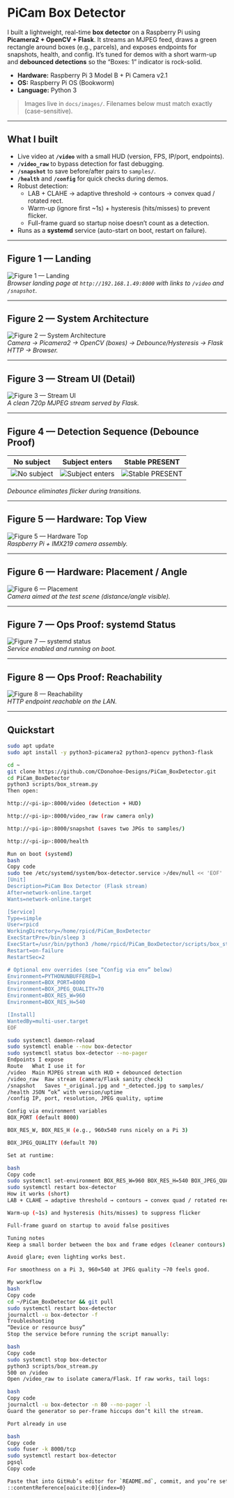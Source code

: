 # PiCam Box Detector

I built a lightweight, real-time **box detector** on a Raspberry Pi using **Picamera2 + OpenCV + Flask**. It streams an MJPEG feed, draws a green rectangle around boxes (e.g., parcels), and exposes endpoints for snapshots, health, and config. It’s tuned for demos with a short warm-up and **debounced detections** so the “Boxes: 1” indicator is rock-solid.

- **Hardware:** Raspberry Pi 3 Model B + Pi Camera v2.1  
- **OS:** Raspberry Pi OS (Bookworm)  
- **Language:** Python 3

> Images live in `docs/images/`. Filenames below must match exactly (case-sensitive).

---

## What I built

- Live video at **`/video`** with a small HUD (version, FPS, IP/port, endpoints).  
- **`/video_raw`** to bypass detection for fast debugging.  
- **`/snapshot`** to save before/after pairs to `samples/`.  
- **`/health`** and **`/config`** for quick checks during demos.  
- Robust detection:
  - LAB + CLAHE → adaptive threshold → contours → convex quad / rotated rect.  
  - Warm-up (ignore first ~1s) + hysteresis (hits/misses) to prevent flicker.  
  - Full-frame guard so startup noise doesn’t count as a detection.
- Runs as a **systemd** service (auto-start on boot, restart on failure).

---

## Figure 1 — Landing

![Figure 1 — Landing](docs/images/01-landing.jpg "Landing page at http://<pi-ip>:8000")  
*Browser landing page at `http://192.168.1.49:8000` with links to `/video` and `/snapshot`.*

---

## Figure 2 — System Architecture

![Figure 2 — System Architecture](docs/images/02-architecture.png "Camera → Picamera2 → OpenCV → Debounce/Hysteresis → Flask → Browser")  
*Camera → Picamera2 → OpenCV (boxes) → Debounce/Hysteresis → Flask HTTP → Browser.*

---

## Figure 3 — Stream UI (Detail)

![Figure 3 — Stream UI](docs/images/03-stream-ui.jpg "Live MJPEG stream")  
*A clean 720p MJPEG stream served by Flask.*

---

## Figure 4 — Detection Sequence (Debounce Proof)

| No subject | Subject enters | Stable PRESENT |
|---|---|---|
| ![No subject](docs/images/04-detection-seq-1.jpg "No subject") | ![Subject enters](docs/images/04-detection-seq-2.jpg "Subject enters") | ![Stable PRESENT](docs/images/04-detection-seq-3.jpg "Stable PRESENT") |

*Debounce eliminates flicker during transitions.*

---

## Figure 5 — Hardware: Top View

![Figure 5 — Hardware Top](docs/images/08-hardware-top.jpg "Pi + camera assembly")  
*Raspberry Pi + IMX219 camera assembly.*

---

## Figure 6 — Hardware: Placement / Angle

![Figure 6 — Placement](docs/images/09-hardware-side.jpg "Typical installation geometry")  
*Camera aimed at the test scene (distance/angle visible).*

---

## Figure 7 — Ops Proof: systemd Status

![Figure 7 — systemd status](docs/images/10-systemd-status.png "box-detector active (running)")  
*Service enabled and running on boot.*

---

## Figure 8 — Ops Proof: Reachability

![Figure 8 — Reachability](docs/images/11-browser-reachable.png "curl/http check")  
*HTTP endpoint reachable on the LAN.*

---

## Quickstart

```bash
sudo apt update
sudo apt install -y python3-picamera2 python3-opencv python3-flask

cd ~
git clone https://github.com/CDonohoe-Designs/PiCam_BoxDetector.git
cd PiCam_BoxDetector
python3 scripts/box_stream.py
Then open:

http://<pi-ip>:8000/video (detection + HUD)

http://<pi-ip>:8000/video_raw (raw camera only)

http://<pi-ip>:8000/snapshot (saves two JPGs to samples/)

http://<pi-ip>:8000/health

Run on boot (systemd)
bash
Copy code
sudo tee /etc/systemd/system/box-detector.service >/dev/null << 'EOF'
[Unit]
Description=PiCam Box Detector (Flask stream)
After=network-online.target
Wants=network-online.target

[Service]
Type=simple
User=rpicd
WorkingDirectory=/home/rpicd/PiCam_BoxDetector
ExecStartPre=/bin/sleep 3
ExecStart=/usr/bin/python3 /home/rpicd/PiCam_BoxDetector/scripts/box_stream.py
Restart=on-failure
RestartSec=2

# Optional env overrides (see “Config via env” below)
Environment=PYTHONUNBUFFERED=1
Environment=BOX_PORT=8000
Environment=BOX_JPEG_QUALITY=70
Environment=BOX_RES_W=960
Environment=BOX_RES_H=540

[Install]
WantedBy=multi-user.target
EOF

sudo systemctl daemon-reload
sudo systemctl enable --now box-detector
sudo systemctl status box-detector --no-pager
Endpoints I expose
Route	What I use it for
/video	Main MJPEG stream with HUD + debounced detection
/video_raw	Raw stream (camera/Flask sanity check)
/snapshot	Saves *_original.jpg and *_detected.jpg to samples/
/health	JSON “ok” with version/uptime
/config	IP, port, resolution, JPEG quality, uptime

Config via environment variables
BOX_PORT (default 8000)

BOX_RES_W, BOX_RES_H (e.g., 960x540 runs nicely on a Pi 3)

BOX_JPEG_QUALITY (default 70)

Set at runtime:

bash
Copy code
sudo systemctl set-environment BOX_RES_W=960 BOX_RES_H=540 BOX_JPEG_QUALITY=70
sudo systemctl restart box-detector
How it works (short)
LAB + CLAHE → adaptive threshold → contours → convex quad / rotated rect

Warm-up (~1s) and hysteresis (hits/misses) to suppress flicker

Full-frame guard on startup to avoid false positives

Tuning notes
Keep a small border between the box and frame edges (cleaner contours).

Avoid glare; even lighting works best.

For smoothness on a Pi 3, 960×540 at JPEG quality ~70 feels good.

My workflow
bash
Copy code
cd ~/PiCam_BoxDetector && git pull
sudo systemctl restart box-detector
journalctl -u box-detector -f
Troubleshooting
“Device or resource busy”
Stop the service before running the script manually:

bash
Copy code
sudo systemctl stop box-detector
python3 scripts/box_stream.py
500 on /video
Open /video_raw to isolate camera/Flask. If raw works, tail logs:

bash
Copy code
journalctl -u box-detector -n 80 --no-pager -l
Guard the generator so per-frame hiccups don’t kill the stream.

Port already in use

bash
Copy code
sudo fuser -k 8000/tcp
sudo systemctl restart box-detector
pgsql
Copy code

Paste that into GitHub’s editor for `README.md`, commit, and you’re set.
::contentReference[oaicite:0]{index=0}

